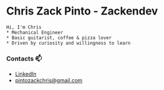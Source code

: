 
# Chris Zack Pinto - Zackendev

```console
Hi, I'm Chris 
* Mechanical Engineer
* Basic guitarist, coffee & pizza lover
* Driven by curiosity and willingness to learn
```

### Contacts 📫

- [LinkedIn](https://www.linkedin.com/in/chriszackpinto/)
- pintozackchris@gmail.com




<!--
**zackendev/zackendev** is a ✨ _special_ ✨ repository because its `README.md` (this file) appears on your GitHub profile.
### Hi there 👋

Here are some ideas to get you started:

- 🔭 I’m currently working on ...
- 🌱 I’m currently learning ...
- 👯 I’m looking to collaborate on ...
- 🤔 I’m looking for help with ...
- 💬 Ask me about ...
- 📫 How to reach me: ...
- 😄 Pronouns: ...
- ⚡ Fun fact: ...
-->

